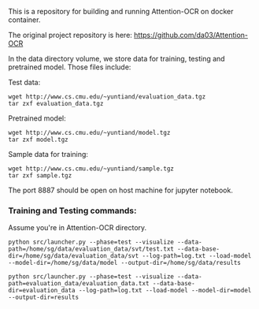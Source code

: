 This is a repository for building and running Attention-OCR on docker container. 

The original project repository is here: https://github.com/da03/Attention-OCR

In the data directory volume, we store data for training, testing and pretrained model. Those files include:

Test data:
```
wget http://www.cs.cmu.edu/~yuntiand/evaluation_data.tgz
tar zxf evaluation_data.tgz
```

Pretrained model:
```
wget http://www.cs.cmu.edu/~yuntiand/model.tgz
tar zxf model.tgz
```

Sample data for training:
```
wget http://www.cs.cmu.edu/~yuntiand/sample.tgz
tar zxf sample.tgz
```
The port 8887 should be open on host machine for jupyter notebook.

### Training and Testing commands:
Assume you're in Attention-OCR directory.
```
python src/launcher.py --phase=test --visualize --data-path=/home/sg/data/evaluation_data/svt/test.txt --data-base-dir=/home/sg/data/evaluation_data/svt --log-path=log.txt --load-model --model-dir=/home/sg/data/model --output-dir=/home/sg/data/results

python src/launcher.py --phase=test --visualize --data-path=evaluation_data/evaluation_data.txt --data-base-dir=evaluation_data --log-path=log.txt --load-model --model-dir=model --output-dir=results
```
